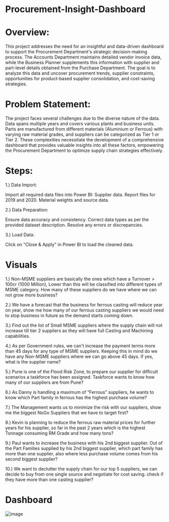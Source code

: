 # Procurement-Insight-Dashboard

# Overview:
This project addresses the need for an insightful and data-driven dashboard to support the Procurement Department's strategic decision-making process. The Accounts Department maintains detailed vendor invoice data, while the Business Planner supplements this information with supplier and part-level details obtained from the Purchase Department. The goal is to analyze this data and uncover procurement trends, supplier constraints, opportunities for product-based supplier consolidation, and cost-saving strategies.

# Problem Statement:
The project faces several challenges due to the diverse nature of the data. Data spans multiple years and covers various plants and business units. Parts are manufactured from different materials (Aluminium or Ferrous) with varying raw material grades, and suppliers can be categorized as Tier 1 or Tier 2. These complexities necessitate the development of a comprehensive dashboard that provides valuable insights into all these factors, empowering the Procurement Department to optimize supply chain strategies effectively.

# Steps:
1.) Data Import:

Import all required data files into Power BI:
Supplier data.
Report files for 2019 and 2020.
Material weights and source data.

2.) Data Preparation:

Ensure data accuracy and consistency.
Correct data types as per the provided dataset description.
Resolve any errors or discrepancies.

3.) Load Data: 

Click on "Close & Apply" in Power BI to load the cleaned data.

# Visuals
1.) Non-MSME suppliers are basically the ones which have a Turnover > 100cr (1000 Million), Lower than this will be classified into different types of MSME category. How many of these suppliers do we have where we can not grow more business?

2.) We have a forecast that the business for ferrous casting will reduce year on year, show me how many of our ferrous casting suppliers we would need to stop business in future as the demand starts coming down.

3.) Find out the list of Small MSME suppliers where the supply chain will not increase till tier 2 suppliers as they will have full Casting and Machining capabilities.

4.) As per Government rules, we can't increase the payment terms more than 45 days for any type of MSME suppliers. Keeping this in mind do we have any Non-MSME suppliers where we can go above 45 days. If yes, what is the supplier name?

5.) Pune is one of the Flood Risk Zone, to prepare our supplier for difficult scenarios a taskforce has been assigned. Taskforce wants to know how many of our suppliers are from Pune?

6.) As Danny is handling a maximum of “Ferrous” suppliers, he wants to know which Part family in ferrous has the highest purchase volume?

7.) The Management wants us to minimize the risk with our suppliers, show me the biggest NoGo Suppliers that we have to target first?

8.) Kevin is planning to reduce the ferrous raw material prices for further years for his supplier, so far in the past 2 years which is the highest Tonnage consuming RM Grade and how many tons?

9.) Paul wants to increase the business with his 2nd biggest supplier. Out of the Part Families supplied by his 2nd biggest supplier, which part family has more than one supplier, also where less purchase volume comes from his second biggest supplier?

10.) We want to declutter the supply chain for our top 5 suppliers, we can decide to buy from one single source and negotiate for cost saving. check if they have more than one casting supplier?

# Dashboard
![image](https://github.com/ManikantaBN/Procurement-Insight-Dashboard/assets/141845485/6fea822a-80ae-4b12-a56d-7a09ac04c849)
